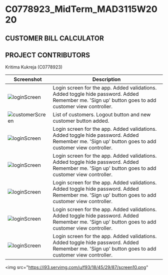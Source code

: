 # C0778923_MidTerm_MAD3115W2020
## CUSTOMER BILL CALCULATOR

## PROJECT CONTRIBUTORS

Kritima Kukreja (C0778923)


Screenshot | Description
--- | ---
<img src="https://i93.servimg.com/u/f93/18/45/29/87/login14.png" alt="loginScreen"/> | Login screen for the app. Added validations. Added toggle hide password. Added Remember me. 'Sign up' button goes to add customer view controller.
<img src="https://i93.servimg.com/u/f93/18/45/29/87/custom13.png" alt="customerScreen"/> | List of customers. Logout button and new customer button added.
<img src="https://i93.servimg.com/u/f93/18/45/29/87/newcus13.png" alt="loginScreen"/> | Login screen for the app. Added validations. Added toggle hide password. Added Remember me. 'Sign up' button goes to add customer view controller.
<img src="https://i93.servimg.com/u/f93/18/45/29/87/newcus14.png" alt="loginScreen"/> | Login screen for the app. Added validations. Added toggle hide password. Added Remember me. 'Sign up' button goes to add customer view controller.
<img src="https://i93.servimg.com/u/f93/18/45/29/87/custom10.jpg" alt="loginScreen"/> | Login screen for the app. Added validations. Added toggle hide password. Added Remember me. 'Sign up' button goes to add customer view controller.
<img src="https://i93.servimg.com/u/f93/18/45/29/87/billde10.png" alt="loginScreen"/> | Login screen for the app. Added validations. Added toggle hide password. Added Remember me. 'Sign up' button goes to add customer view controller.
<img src="https://i93.servimg.com/u/f93/18/45/29/87/newbil10.png" alt="loginScreen"/> | Login screen for the app. Added validations. Added toggle hide password. Added Remember me. 'Sign up' button goes to add customer view controller.
<img src="https://i93.servimg.com/u/f93/18/45/29/87/screen10.png" 





